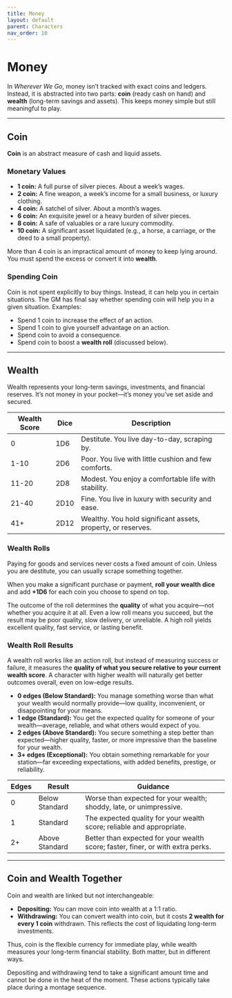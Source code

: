 ```yaml
---
title: Money
layout: default
parent: Characters
nav_order: 10
---
```


# Money
In *Wherever We Go*, money isn’t tracked with exact coins and ledgers. Instead, it is abstracted into two parts: **coin** (ready cash on hand) and **wealth** (long-term savings and assets). This keeps money simple but still meaningful to play.

---

## Coin
**Coin** is an abstract measure of cash and liquid assets.

### Monetary Values
- **1 coin:** A full purse of silver pieces. About a week’s wages.
- **2 coin:** A fine weapon, a week’s income for a small business, or luxury clothing.
- **4 coin:** A satchel of silver. About a month’s wages.
- **6 coin:** An exquisite jewel or a heavy burden of silver pieces.
- **8 coin:** A safe of valuables or a rare luxury commodity.
- **10 coin:** A significant asset liquidated (e.g., a horse, a carriage, or the deed to a small property).

More than 4 coin is an impractical amount of money to keep lying around. You must spend the excess or convert it into **wealth**.

### Spending Coin
Coin is not spent explicitly to buy things. Instead, it can help you in certain situations. The GM has final say whether spending coin will help you in a given situation. Examples:

- Spend 1 coin to increase the effect of an action.
- Spend 1 coin to give yourself advantage on an action.
- Spend coin to avoid a consequence.
- Spend coin to boost a **wealth roll** (discussed below).

---

## Wealth  
Wealth represents your long-term savings, investments, and financial reserves. It’s not money in your pocket—it’s money you’ve set aside and secured.  

| Wealth Score | Dice | Description                                |
|--------------|-------|--------------------------------------------|
| 0            | 1D6   | Destitute. You live day-to-day, scraping by. |
| 1-10         | 2D6   | Poor. You live with little cushion and few comforts. |
| 11-20        | 2D8   | Modest. You enjoy a comfortable life with stability. |
| 21-40        | 2D10  | Fine. You live in luxury with security and ease. |
| 41+          | 2D12  | Wealthy. You hold significant assets, property, or reserves. |

### Wealth Rolls
Paying for goods and services never costs a fixed amount of coin. Unless you are destitute, you can usually scrape something together.

When you make a significant purchase or payment, **roll your wealth dice** and add **+1D6** for each coin you choose to spend on top.

The outcome of the roll determines the **quality** of what you acquire—not whether you acquire it at all. Even a low roll means you succeed, but the result may be poor quality, slow delivery, or unreliable. A high roll yields excellent quality, fast service, or lasting benefit.

### Wealth Roll Results  

A wealth roll works like an action roll, but instead of measuring success or failure, it measures the **quality of what you secure relative to your current wealth score**. A character with higher wealth will naturally get better outcomes overall, even on low-edge results.  

- **0 edges (Below Standard):** You manage something worse than what your wealth would normally provide—low quality, inconvenient, or disappointing for your means.  
- **1 edge (Standard):** You get the expected quality for someone of your wealth—average, reliable, and what others would expect of you.  
- **2 edges (Above Standard):** You secure something a step better than expected—higher quality, faster, or more impressive than the baseline for your wealth.  
- **3+ edges (Exceptional):** You obtain something remarkable for your station—far exceeding expectations, with added benefits, prestige, or reliability.  

| Edges | Result | Guidance |
|-------|--------|----------|
| 0 | Below Standard | Worse than expected for your wealth; shoddy, late, or unimpressive. |
| 1 | Standard | The expected quality for your wealth score; reliable and appropriate. |
| 2+ | Above Standard | Better than expected for your wealth score; faster, finer, or with extra perks. |

---

## Coin and Wealth Together
Coin and wealth are linked but not interchangeable:

- **Depositing:** You can move coin into wealth at a 1:1 ratio. 
- **Withdrawing:** You can convert wealth into coin, but it costs **2 wealth for every 1 coin** withdrawn. This reflects the cost of liquidating long-term investments.

Thus, coin is the flexible currency for immediate play, while wealth measures your long-term financial stability. Both matter, but in different ways.

Depositing and withdrawing tend to take a significant amount time and cannot be done in the heat of the moment. These actions typically take place during a montage sequence.